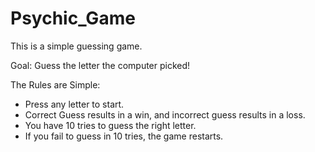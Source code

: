 # Psychic_Game

This is a simple guessing game. 

Goal: Guess the letter the computer picked!

The Rules are Simple:
* Press any letter to start.
* Correct Guess results in a win, and incorrect guess results in a loss.
* You have 10 tries to guess the right letter.
* If you fail to guess in 10 tries, the game restarts.